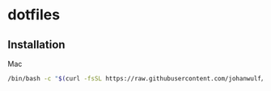 # dotfiles

## Installation
Mac
```bash
/bin/bash -c "$(curl -fsSL https://raw.githubusercontent.com/johanwulf/.dotfiles/main/bin/setup)"
```

